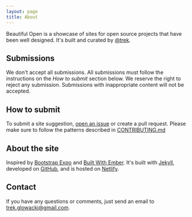 ```yaml
---
layout: page
title: About
---
```


Beautiful Open is a showcase of sites for open source projects that have been
well designed. It's  built and curated by [@trek](http://twitter.com/trek).


## Submissions
We don't accept all submissions.  All submissions must follow the instructions
on the *How to submit* section below. We reserve the right to reject any
submission. Submissions with inappropriate content will not be accepted.

## How to submit
To submit a site suggestion, [open an issue](https://github.com/trek/beautiful-open/issues/new) or create a pull request. Please make sure to follow the patterns described in [CONTRIBUTING.md](https://github.com/trek/beautiful-open/blob/master/CONTRIBUTING.md)

## About the site
Inspired by [Bootstrap Expo](http://expo.getbootstrap.com/)
and [Built With Ember](http://builtwithember.io/). It's built with
[Jekyll](http://jekyllrb.com), developed on
[GitHub](https://github.com/trek/beautiful-open), and is hosted
on [Netlify](https://www.netlify.com/).

## Contact
If you have any questions or comments, just send an email to
[trek.glowacki@gmail.com](mailto:trek.glowacki@gmail.com).
